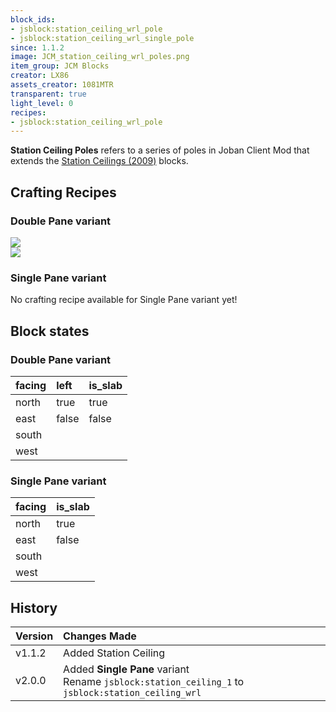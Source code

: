 ```yaml
---
block_ids:
- jsblock:station_ceiling_wrl_pole
- jsblock:station_ceiling_wrl_single_pole
since: 1.1.2
image: JCM_station_ceiling_wrl_poles.png
item_group: JCM Blocks
creator: LX86
assets_creator: 1081MTR
transparent: true
light_level: 0
recipes:
- jsblock:station_ceiling_wrl_pole
---
```


**Station Ceiling Poles** refers to a series of poles in Joban Client Mod that extends the [Station Ceilings (2009)](./station_ceilings_wrl.md) blocks.

## Crafting Recipes
### Double Pane variant
<div class="crafting">
    <div class="crafting-table">
        <!-- row 1 -->
        <div><img src="../crafting/JCM_Item_Light_lantern.png"></div>
        <div></div>
        <div></div>
        <!-- row 2 -->
        <div></div>
        <div></div>
        <div></div>
        <!-- row 3 -->
        <div></div>
        <div></div>
        <div></div>
    </div>
    <div class="crafting-arrow"></div>
    <div class="crafting-result" data-count="32">
        <img src="../crafting/JCM_Item_Station_ceiling_wrl_pole.png">
    </div>
</div>

### Single Pane variant
No crafting recipe available for Single Pane variant yet!

## Block states
### Double Pane variant
| facing | left  | is_slab |
|:-------|:------|:--------|
| north  | true  | true    |
| east   | false | false   |
| south  |       |         |
| west   |       |         |

### Single Pane variant
| facing | is_slab |
|:-------|:--------|
| north  | true    |
| east   | false   |
| south  |         |
| west   |         |

## History
| Version | Changes Made                                          |
|:--------|:------------------------------------------------------|
| v1.1.2  | Added Station Ceiling                                 |
| v2.0.0  | Added **Single Pane** variant<br>Rename `jsblock:station_ceiling_1` to `jsblock:station_ceiling_wrl` |